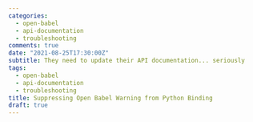 ```yaml
---
categories: 
  - open-babel
  - api-documentation
  - troubleshooting
comments: true
date: "2021-08-25T17:30:00Z"
subtitle: They need to update their API documentation... seriously
tags:
  - open-babel
  - api-documentation
  - troubleshooting
title: Suppressing Open Babel Warning from Python Binding
draft: true
---
```



